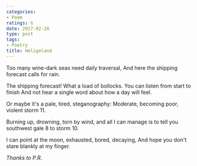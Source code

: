 ```yaml
---
categories:
- Poem
ratings: G
date: 2017-02-20
type: post
tags:
- Poetry
title: Heligoland
---
```


<div class="verse">
Too many wine-dark seas need daily traversal,
And here the shipping forecast calls for rain.

The shipping forecast! What a load of bollocks.
You can listen from start to finish
And not hear a single word about how a day will feel.

Or maybe it's a pale, tired, steganography:
Moderate, becoming poor, violent storm 11.

Burning up, drowning, torn by wind, and all I can manage
is to tell you southwest gale 8 to storm 10.

I can point at the moon, exhausted, bored, decaying,
And hope you don't stare blankly at my finger.
</div>

*Thanks to P.R.*
